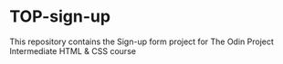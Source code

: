 # TOP-sign-up
This repository contains the Sign-up form project for The Odin Project Intermediate HTML &amp; CSS course
